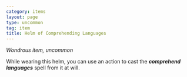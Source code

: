 ```yaml
---
category: items
layout: page
type: uncommon
tag: item
title: Helm of Comprehending Languages 
---
```

_Wondrous item, uncommon_ 

While wearing this helm, you can use an action to cast the **_comprehend languages_** spell from it at will. 
